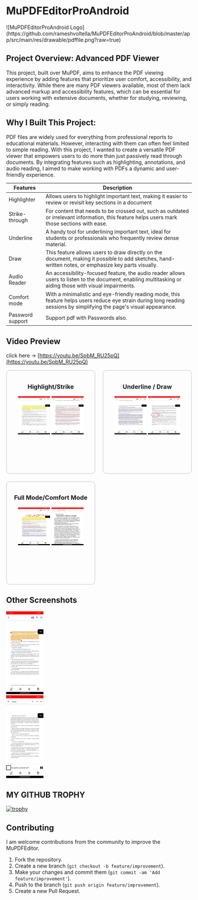 <h1> MuPDFEditorProAndroid</h1>
![MuPDFEditorProAndroid Logo](https://github.com/rameshvoltella/MuPDFEditorProAndroid/blob/master/app/src/main/res/drawable/pdffile.png?raw=true)

## Project Overview: Advanced PDF Viewer

This project, built over MuPDF, aims to enhance the PDF viewing experience by adding features that prioritize user comfort, accessibility, and interactivity. While there are many PDF viewers available, most of them lack advanced markup and accessibility features, which can be essential for users working with extensive documents, whether for studying, reviewing, or simply reading.
## Why I Built This Project:

PDF files are widely used for everything from professional reports to educational materials. However, interacting with them can often feel limited to simple reading. With this project, I wanted to create a versatile PDF viewer that empowers users to do more than just passively read through documents. By integrating features such as highlighting, annotations, and audio reading, I aimed to make working with PDFs a dynamic and user-friendly experience.



| Features         | Description                                                                                                                                                             |
|------------------|-------------------------------------------------------------------------------------------------------------------------------------------------------------------------|
| Highlighter      | Allows users to highlight important text, making it easier to review or revisit key sections in a document                                                              |
| Strike-through   | For content that needs to be crossed out, such as outdated or irrelevant information, this feature helps users mark those sections with ease.                           |
| Underline        | A handy tool for underlining important text, ideal for students or professionals who frequently review dense material.                                                  |
| Draw             | This feature allows users to draw directly on the document, making it possible to add sketches, hand-written notes, or emphasize key parts visually.                    |
| Audio Reader     | An accessibility-focused feature, the audio reader allows users to listen to the document, enabling multitasking or aiding those with visual impairments.               |
| Comfort mode     | With a minimalistic and eye-friendly reading mode, this feature helps users reduce eye strain during long reading sessions by simplifying the page's visual appearance. |
| Password support | Support pdf with Passwords also.                                                                                                                                        |

## Video Preview

click here -> [https://youtu.be/SpbM_RU25pQ](https://youtu.be/SpbM_RU25pQ)


<div style="display: grid; grid-template-columns: repeat(2, 1fr); gap: 20px;">
    <div style="text-align: center; border: 2px solid #ddd; padding: 10px; border-radius: 10px;">
        <h3>Highlight/Strike</h3>
        <img src="https://github.com/rameshvoltella/MuPDFEditorProAndroid/blob/beta/mu/Screenshot_20241001_194545.jpg" alt="Highlight" style="width: 40%; height: 40%;">
        <img src="https://github.com/rameshvoltella/MuPDFEditorProAndroid/blob/beta/mu/Screenshot_20241001_194602.jpg" alt="Strike" style="width: 40%; height: 40%;">
    </div>
    <div style="text-align: center; border: 2px solid #ddd; padding: 10px; border-radius: 10px;">
        <h3>Underline / Draw</h3>
        <img src="https://github.com/rameshvoltella/MuPDFEditorProAndroid/blob/beta/mu/Screenshot_20241001_194616.jpg" alt="Underline" style="width: 40%; height: 40%;">
        <img src="https://github.com/rameshvoltella/MuPDFEditorProAndroid/blob/beta/mu/Screenshot_20241001_194628.jpg" alt="Draw" style="width: 40%; height: 40%;">
    </div>
    <div style="text-align: center; border: 2px solid #ddd; padding: 10px; border-radius: 10px;">
        <h3>Full Mode/Comfort Mode</h3>
        <img src="https://github.com/rameshvoltella/MuPDFEditorProAndroid/blob/beta/mu/Screenshot_20241001_194710.jpg" alt="fullmode" style="width: 40%; height: 40%;">
        <img src="https://github.com/rameshvoltella/MuPDFEditorProAndroid/blob/beta/mu/Screenshot_20241001_194948.jpg" alt="comfort" style="width: 40%; height: 40%;">
    </div>
</div>

## Other Screenshots

<img src="https://github.com/rameshvoltella/MuPDFEditorProAndroid/blob/beta/mu/Screenshot_20241001_194533.jpg" width="20%"><br/>
<img src="https://github.com/rameshvoltella/MuPDFEditorProAndroid/blob/beta/mu/Screenshot_20241001_195011.jpg" width="20%">

## MY GITHUB TROPHY

[![trophy](https://github-profile-trophy.vercel.app/?username=rameshvoltella)](https://github.com/ryo-ma/github-profile-trophy)

## Contributing

I am welcome contributions from the community to improve the MuPDFEditor.

1. Fork the repository.
2. Create a new branch (`git checkout -b feature/improvement`).
3. Make your changes and commit them (`git commit -am 'Add feature/improvement'`).
4. Push to the branch (`git push origin feature/improvement`).
5. Create a new Pull Request.
